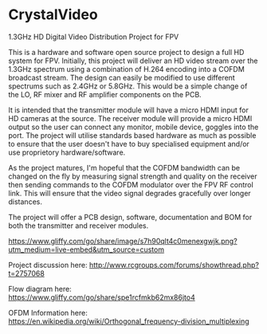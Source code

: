 # CrystalVideo
1.3GHz HD Digital Video Distribution Project for FPV

This is a hardware and software open source project to design a full HD system for FPV. Initially, this project will deliver an HD video stream over the 1.3GHz spectrum using a combination of H.264 encoding into a COFDM broadcast stream. The design can easily be modified to use different spectrums such as 2.4GHz or 5.8GHz. This would be a simple change of the LO, RF mixer and RF amplifier components on the PCB.

It is intended that the transmitter module will have a micro HDMI input for HD cameras at the source. The receiver module will provide a micro HDMI output so the user can connect any monitor, mobile device, goggles into the port. The project will utilise standards based hardware as much as possible to ensure that the user doesn't have to buy specialised equipment and/or use proprietory hardware/software.

As the project matures, I'm hopeful that the COFDM bandwidth can be changed on the fly by measuring signal strength and quality on the receiver then sending commands to the COFDM modulator over the FPV RF control link. This will ensure that the video signal degrades gracefully over longer distances.

The project will offer a PCB design, software, documentation and BOM for both the transmitter and receiver modules.

https://www.gliffy.com/go/share/image/s7h90qlt4c0menexgwjk.png?utm_medium=live-embed&utm_source=custom

Project discussion here: http://www.rcgroups.com/forums/showthread.php?t=2757068

Flow diagram here: https://www.gliffy.com/go/share/spe1rcfmkb62mx86jto4

OFDM Information here: https://en.wikipedia.org/wiki/Orthogonal_frequency-division_multiplexing
